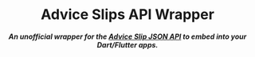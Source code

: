 <h1 align="center">
Advice Slips API Wrapper
</h1>
<p align="center">
<strong><em>An unofficial wrapper for the <a href="https://api.adviceslip.com"/>Advice Slip JSON API</a> to embed into your Dart/Flutter apps.</em></strong>
</p>


